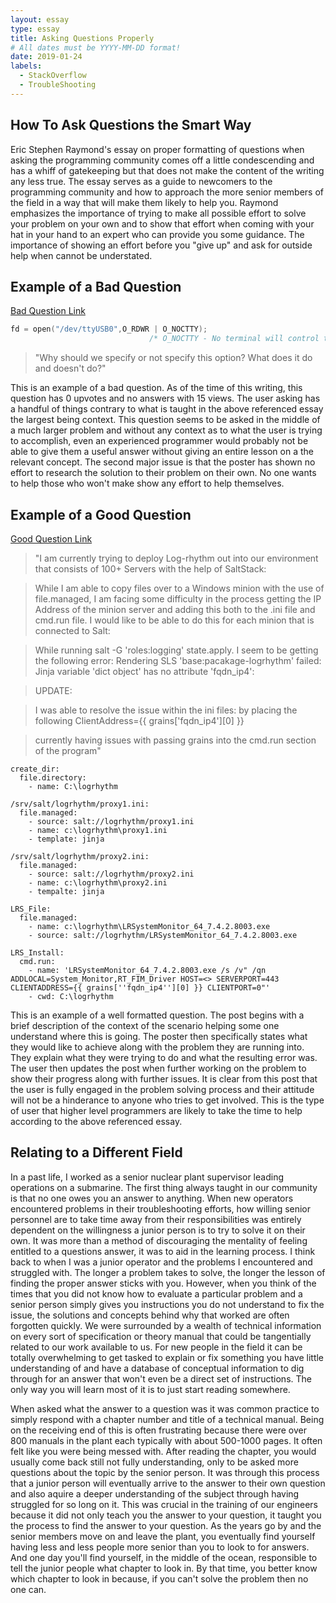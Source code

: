 ```yaml
---
layout: essay
type: essay
title: Asking Questions Properly
# All dates must be YYYY-MM-DD format!
date: 2019-01-24
labels:
  - StackOverflow
  - TroubleShooting
---
```


## How To Ask Questions the Smart Way
Eric Stephen Raymond's essay on proper formatting of questions when asking the programming community comes off a little condescending and has a whiff of gatekeeping but that does not make the content of the writing any less true. The essay serves as a guide to newcomers to the programming community and how to approach the more senior members of the field in a way that will make them likely to help you. Raymond emphasizes the importance of trying to make all possible effort to solve your problem on your own and to show that effort when coming with your hat in your hand to an expert who can provide you some guidance. The importance of showing an effort before you "give up" and ask for outside help when cannot be understated. 

## Example of a Bad Question

[Bad Question Link](https://stackoverflow.com/questions/54360113/why-should-no-terminal-should-control-the-process-option-be-set-in-serial-port)

```C
fd = open("/dev/ttyUSB0",O_RDWR | O_NOCTTY);    
                               /* O_NOCTTY - No terminal will control the process   */
```
> "Why should we specify or not specify this option? What does it do and doesn't do?"

This is an example of a bad question. As of the time of this writing, this question has 0 upvotes and no answers with 15 views. The user asking has a handful of things contrary to what is taught in the above referenced essay the largest being context. This question seems to be asked in the middle of a much larger problem and without any context as to what the user is trying to accomplish, even an experienced programmer would probably not be able to give them a useful answer without giving an entire lesson on a the relevant concept. The second major issue is that the poster has shown no effort to research the solution to their problem on their own. No one wants to help those who won't make show any effort to help themselves. 

## Example of a Good Question

[Good Question Link](https://stackoverflow.com/questions/54356797/passing-host-ip-address-into-cmd-run-and-ini-files)


> "I am currently trying to deploy Log-rhythm out into our environment that consists of 100+ Servers with the help of SaltStack:

> While I am able to copy files over to a Windows minion with the use of file.managed, I am facing some difficulty in the process getting the IP Address of the minion server and adding this both to the .ini file and cmd.run file. I would like to be able to do this for each minion that is connected to Salt:

> While running salt -G 'roles:logging' state.apply. I seem to be getting the following error: Rendering SLS 'base:pacakage-logrhythm' failed: Jinja variable 'dict object' has no attribute 'fqdn_ip4':

> UPDATE:

> I was able to resolve the issue within the ini files: by placing the following ClientAddress={{ grains['fqdn_ip4'][0] }}

> currently having issues with passing grains into the cmd.run section of the program"


```
create_dir:
  file.directory:
    - name: C:\logrhythm

/srv/salt/logrhythm/proxy1.ini:
  file.managed:
    - source: salt://logrhythm/proxy1.ini
    - name: c:\logrhythm\proxy1.ini
    - template: jinja

/srv/salt/logrhythm/proxy2.ini:
  file.managed:
    - source: salt://logrhythm/proxy2.ini
    - name: c:\logrhythm\proxy2.ini
    - tempalte: jinja

LRS_File:
  file.managed:
    - name: c:\logrhythm\LRSystemMonitor_64_7.4.2.8003.exe
    - source: salt://logrhythm/LRSystemMonitor_64_7.4.2.8003.exe

LRS_Install:
  cmd.run:
    - name: 'LRSystemMonitor_64_7.4.2.8003.exe /s /v" /qn ADDLOCAL=System_Monitor,RT_FIM_Driver HOST=<> SERVERPORT=443 CLIENTADDRESS={{ grains[''fqdn_ip4''][0] }} CLIENTPORT=0"'
    - cwd: C:\logrhythm
```

This is an example of a well formatted question. The post begins with a brief description of the context of the scenario helping some one understand where this is going. The poster then specifically states what they would like to achieve along with the problem they are running into. They explain what they were trying to do and what the resulting error was. The user then updates the post when further working on the problem to show their progress along with further issues. It is clear from this post that the user is fully engaged in the problem solving process and their attitude will not be a hinderance to anyone who tries to get involved. This is the type of user that higher level programmers are likely to take the time to help according to the above referenced essay.

## Relating to a Different Field
In a past life, I worked as a senior nuclear plant supervisor leading operations on a submarine. The first thing always taught in our community is that no one owes you an answer to anything. When new operators encountered problems in their troubleshooting efforts, how willing senior personnel are to take time away from their responsibilities was entirely dependent on the willingness a junior person is to try to solve it on their own. It was more than a method of discouraging the mentality of feeling entitled to a questions answer, it was to aid in the learning process. I think back to when I was a junior operator and the problems I encountered and struggled with. The longer a problem takes to solve, the longer the lesson of finding the proper answer sticks with you. However, when you think of the times that you did not know how to evaluate a particular problem and a senior person simply gives you instructions you do not understand to fix the issue, the solutions and concepts behind why that worked are often forgotten quickly. We were surrounded by a wealth of technical information on every sort of specification or theory manual that could be tangentially related to our work available to us. For new people in the field it can be totally overwhelming to get tasked to explain or fix something you have little understanding of and have a database of conceptual information to dig through for an answer that won't even be a direct set of instructions. The only way you will learn most of it is to just start reading somewhere. 

When asked what the answer to a question was it was common practice to simply respond with a chapter number and title of a technical manual. Being on the receiving end of this is often frustrating because there were over 800 manuals in the plant each typically with about 500-1000 pages. It often felt like you were being messed with. After reading the chapter, you would usually come back still not fully understanding, only to be asked more questions about the topic by the senior person. It was through this process that a junior person will eventually arrive to the answer to their own question and also aquire a deeper understanding of the subject through having struggled for so long on it. This was crucial in the training of our engineers because it did not only teach you the answer to your question, it taught you the process to find the answer to your question. As the years go by and the senior members move on and leave the plant, you eventually find yourself having less and less people more senior than you to look to for answers. And one day you'll find yourself, in the middle of the ocean, responsible to tell the junior people what chapter to look in. By that time, you better know which chapter to look in because, if you can't solve the problem then no one can.

